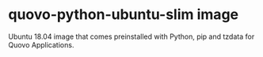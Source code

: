 # quovo-python-ubuntu-slim image 

Ubuntu 18.04 image that comes preinstalled with Python, pip and tzdata for Quovo Applications.
